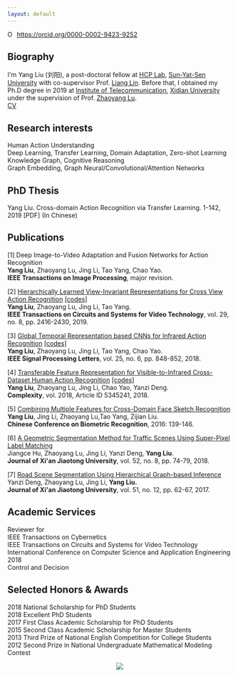 ```yaml
---
layout: default
---
```


<div itemscope itemtype="https://schema.org/Person"><a itemprop="sameAs" content="https://orcid.org/0000-0002-9423-9252" href="https://orcid.org/0000-0002-9423-9252" target="orcid.widget" rel="noopener noreferrer" style="vertical-align:top;"><img src="https://orcid.org/sites/default/files/images/orcid_16x16.png" style="width:1em;margin-right:.5em;" alt="ORCID iD icon">https://orcid.org/0000-0002-9423-9252</a></div>   

## Biography
I'm Yang Liu (刘阳), a post-doctoral fellow at [HCP Lab](http://www.sysu-hcp.net/home/), [Sun-Yat-Sen University](http://www.sysu.edu.cn/) with co-supervisor Prof. [Liang Lin](http://www.linliang.net/). Before that, I obtained my Ph.D degree in 2019 at [Institute of Telecommunication](http://ste.xidian.edu.cn/), [Xidian University](https://www.xidian.edu.cn/) under the supervision of Prof. [Zhaoyang Lu](http://web.xidian.edu.cn/zhylu/).    
          [CV](https://drive.google.com/open?id=1Q5dyiX7RWbashRSv-_U7NgtH3hqfy2q9)

## Research interests
Human Action Understanding  
Deep Learning, Transfer Learning, Domain Adaptation, Zero-shot Learning   
Knowledge Graph, Cognitive Reasoning  
Graph Embedding, Graph Neural/Convolutional/Attention Networks  

## PhD Thesis  
Yang Liu. Cross-domain Action Recognition via Transfer Learning. 1-142, 2019 [PDF] (In Chinese)  

## Publications 
[1] Deep Image-to-Video Adaptation and Fusion Networks for Action Recognition   
**Yang Liu**, Zhaoyang Lu, Jing Li, Tao Yang, Chao Yao.    
**IEEE Transactions on Image Processing**, major revision.   

[2] [Hierarchically Learned View-Invariant Representations for Cross View Action Recognition](https://ieeexplore.ieee.org/document/8453034/)  [[codes]](https://yangliu9208.github.io/JSRDA/)   
**Yang Liu**, Zhaoyang Lu, Jing Li, Tao Yang.  
**IEEE Transactions on Circuits and Systems for Video Technology**, vol. 29, no. 8, pp. 2416-2430, 2019.   

[3] [Global Temporal Representation based CNNs for Infrared Action Recognition](https://ieeexplore.ieee.org/document/8332532) [[codes]](https://yangliu9208.github.io/TSTDDs/)    
**Yang Liu**, Zhaoyang Lu, Jing Li, Tao Yang, Chao Yao.   
**IEEE Signal Processing Letters**, vol. 25, no. 6, pp. 848-852, 2018.   

[4] [Transferable Feature Representation for Visible-to-Infrared Cross-Dataset Human Action Recognition](https://xdyangliu.github.io/TSTDDs/) [[codes]](https://yangliu9208.github.io/CDFAG/)     
**Yang Liu**, Zhaoyang Lu, Jing Li, Chao Yao, Yanzi Deng.  
**Complexity**, vol. 2018, Article ID 5345241, 2018.    

[5] [Combining Multiple Features for Cross-Domain Face Sketch Recognition](https://link.springer.com/chapter/10.1007/978-3-319-46654-5_16)   
**Yang Liu**, Jing Li, Zhaoyang Lu,Tao Yang, Zijian Liu.  
**Chinese Conference on Biometric Recognition**, 2016: 139-146.  

[6] [A Geometric Segmentation Method for Traffic Scenes Using Super-Pixel Label Matching](http://zkxb.xjtu.edu.cn//oa/darticle.aspx?type=view&id=201808012)     
Jiangce Hu, Zhaoyang Lu, Jing Li, Yanzi Deng, **Yang Liu**.  
**Journal of Xi'an Jiaotong University**, vol. 52, no. 8, pp. 74-79, 2018.  

[7] [Road Scene Segmentation Using Hierarchical Graph-based Inference](http://zkxb.xjtu.edu.cn/oa/DArticle.aspx?type=view&id=201712010)     
Yanzi Deng, Zhaoyang Lu, Jing Li, **Yang Liu.**  
**Journal of Xi'an Jiaotong University**, vol. 51, no. 12, pp. 62-67, 2017.  
  
## Academic Services 
Reviewer for   
IEEE Transactions on Cybernetics  
IEEE Transactions on Circuits and Systems for Video Technology  
International Conference on Computer Science and Application Engineering 2018  
Control and Decision  

## Selected Honors & Awards  
2018 National Scholarship for PhD Students  
2018 Excellent PhD Students      
2017 First Class Academic Scholarship for PhD Students  
2015 Second Class Academic Scholarship for Master Students   
2013 Third Prize of National English Competition for College Students   
2012 Second Prize in National Undergraduate Mathematical Modeling Contest

<div align="center">
<a href='https://clustrmaps.com/site/1afab'  title='Visit tracker'><img src='//clustrmaps.com/map_v2.png?cl=ffffff&w=a&t=tt&d=4gcumkWOGcGMkP7mPeNRWlKjBOWOoFnp4f3NrPlhG8U'/></a>
</div> 
